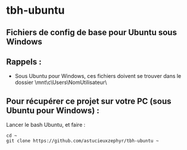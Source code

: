 # tbh-ubuntu
Fichiers de config de base pour Ubuntu sous Windows
-----------------------------------------------------

## Rappels :
- Sous Ubuntu pour Windows, ces fichiers doivent se trouver dans le dossier \mnt\c\Users\NomUtilisateur\\

## Pour récupérer ce projet sur votre PC (sous Ubuntu pour Windows) :
Lancer le bash Ubuntu, et faire :

    cd ~
    git clone https://github.com/astucieuxzephyr/tbh-ubuntu ~
